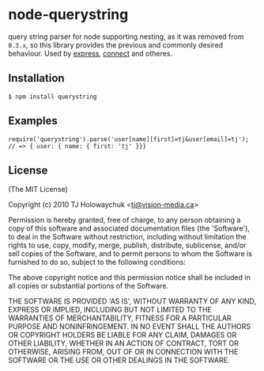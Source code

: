 
# node-querystring

  query string parser for node supporting nesting, as it was removed from `0.3.x`, so this library provides the previous and commonly desired behaviour. Used by [express](http://expressjs.com), [connect](http://senchalabs.github.com/connect) and otheres.

## Installation

    $ npm install querystring

## Examples

    require('querystring').parse('user[name][first]=tj&user[email]=tj');
    // => { user: { name: { first: 'tj' }}}

## License 

(The MIT License)

Copyright (c) 2010 TJ Holowaychuk &lt;tj@vision-media.ca&gt;

Permission is hereby granted, free of charge, to any person obtaining
a copy of this software and associated documentation files (the
'Software'), to deal in the Software without restriction, including
without limitation the rights to use, copy, modify, merge, publish,
distribute, sublicense, and/or sell copies of the Software, and to
permit persons to whom the Software is furnished to do so, subject to
the following conditions:

The above copyright notice and this permission notice shall be
included in all copies or substantial portions of the Software.

THE SOFTWARE IS PROVIDED 'AS IS', WITHOUT WARRANTY OF ANY KIND,
EXPRESS OR IMPLIED, INCLUDING BUT NOT LIMITED TO THE WARRANTIES OF
MERCHANTABILITY, FITNESS FOR A PARTICULAR PURPOSE AND NONINFRINGEMENT.
IN NO EVENT SHALL THE AUTHORS OR COPYRIGHT HOLDERS BE LIABLE FOR ANY
CLAIM, DAMAGES OR OTHER LIABILITY, WHETHER IN AN ACTION OF CONTRACT,
TORT OR OTHERWISE, ARISING FROM, OUT OF OR IN CONNECTION WITH THE
SOFTWARE OR THE USE OR OTHER DEALINGS IN THE SOFTWARE.